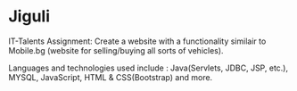 # Jiguli

IT-Talents Assignment:
Create a website with a functionality similair to Mobile.bg (website for selling/buying all sorts of vehicles).

Languages and technologies used include : Java(Servlets, JDBC, JSP, etc.), MYSQL, JavaScript, HTML & CSS(Bootstrap) and more.
